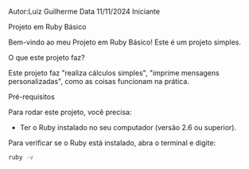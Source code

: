 Autor:Luiz Guilherme
Data 11/11/2024
Iniciante

Projeto em Ruby Básico

Bem-vindo ao meu Projeto em Ruby Básico! Este é um projeto simples.

O que este projeto faz?

Este projeto faz "realiza cálculos simples", "imprime mensagens personalizadas", como as coisas funcionam na prática.

Pré-requisitos

Para rodar este projeto, você precisa:
- Ter o Ruby instalado no seu computador (versão 2.6 ou superior).

Para verificar se o Ruby está instalado, abra o terminal e digite:

```bash
ruby -v
